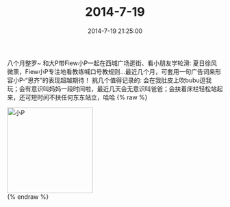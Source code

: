 ﻿---
title: 2014-7-19
date: 2014-7-19 21:25:00
tags:
categories: 妈妈
---
八个月整罗~
和大P带Fiew小P一起在西城广场逛街、看小朋友学轮滑:
夏日徐风微熏，Fiew小P专注地看教练喊口号教规则…最近几个月，可套用一句广告词来形容小P-“思齐”的表现超越期待！
挑几个值得记录的:
会在我肚皮上吹bubu逗我玩；会有意识叫妈妈一段时间啦，最近几天会无意识叫爸爸；会扶着床栏轻松站起来，还可短时间不扶任何东东站立，哈哈
{% raw %}
<div style="width:500 px">
<div style="float:left; width:100 px"><img src="/images/微信图片_20171010155722.jpg" width="200" alt="小P"></div>
<div style="clear:both"></div>
</div>
{% endraw %}
